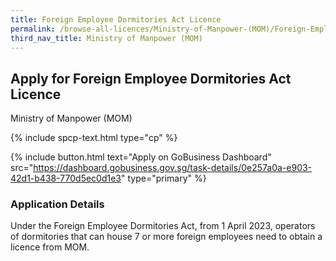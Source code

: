 ```yaml
---
title: Foreign Employee Dormitories Act Licence 
permalink: /browse-all-licences/Ministry-of-Manpower-(MOM)/Foreign-Employee-Dormitories-Act-Licence-
third_nav_title: Ministry of Manpower (MOM)
---
```


## Apply for Foreign Employee Dormitories Act Licence

Ministry of Manpower (MOM)

{% include spcp-text.html type="cp" %}

{% include button.html text="Apply on GoBusiness Dashboard" src="https://dashboard.gobusiness.gov.sg/task-details/0e257a0a-e903-42d1-b438-770d5ec0d1e3" type="primary" %}

<H3>Application Details</H3>

<p>Under the Foreign Employee Dormitories Act, from 1 April 2023, operators of dormitories that can house 7 or more foreign employees need to obtain a licence from MOM.</p>

